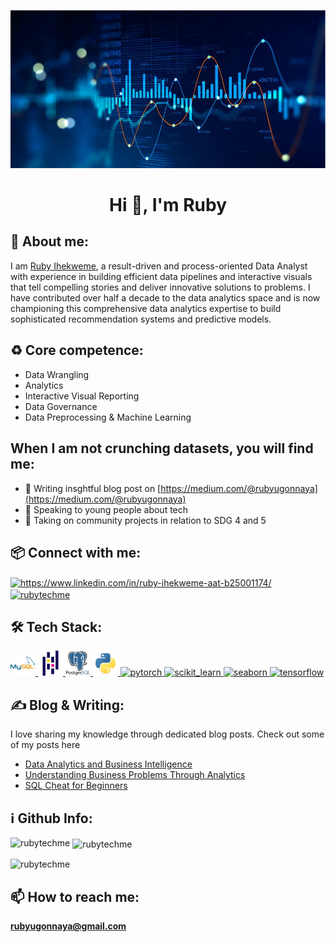 ![](hi.jpg)

<h1 align="center">Hi 👋, I'm Ruby</h1>

## 🚀 About me:

I am [Ruby Ihekweme](https://www.linkedin.com/in/ruby-ihekweme-aat-b25001174/), a result-driven and process-oriented Data Analyst with experience in building efficient data pipelines and interactive visuals that tell compelling stories and deliver innovative solutions to problems. I have contributed over half a decade to the data analytics space and is now championing this comprehensive data analytics expertise to build sophisticated recommendation systems and predictive models.

## :recycle: Core competence:

- Data Wrangling
- Analytics
- Interactive Visual Reporting
- Data Governance
- Data Preprocessing & Machine Learning

## When I am not crunching datasets, you will find me:
- 📝 Writing insghtful blog post on [https://medium.com/@rubyugonnaya](https://medium.com/@rubyugonnaya)
- 💬 Speaking to young people about tech
- 👯 Taking on community projects in relation to SDG 4 and 5
  

## :package: Connect with me:
<p align="left">
<a href="https://linkedin.com/in/https://www.linkedin.com/in/ruby-ihekweme-aat-b25001174/" target="blank"><img align="center" src="https://raw.githubusercontent.com/rahuldkjain/github-profile-readme-generator/master/src/images/icons/Social/linked-in-alt.svg" alt="https://www.linkedin.com/in/ruby-ihekweme-aat-b25001174/" height="30" width="40" /></a>
<a href="https://instagram.com/rubytechme" target="blank"><img align="center" src="https://raw.githubusercontent.com/rahuldkjain/github-profile-readme-generator/master/src/images/icons/Social/instagram.svg" alt="rubytechme" height="30" width="40" /></a>
</p>

## 🛠️ Tech Stack:

<p align="left"> <a href="https://www.mysql.com/" target="_blank" rel="noreferrer"> <img src="https://raw.githubusercontent.com/devicons/devicon/master/icons/mysql/mysql-original-wordmark.svg" alt="mysql" width="40" height="40"/> </a> <a href="https://pandas.pydata.org/" target="_blank" rel="noreferrer"> <img src="https://raw.githubusercontent.com/devicons/devicon/2ae2a900d2f041da66e950e4d48052658d850630/icons/pandas/pandas-original.svg" alt="pandas" width="40" height="40"/> </a> <a href="https://www.postgresql.org" target="_blank" rel="noreferrer"> <img src="https://raw.githubusercontent.com/devicons/devicon/master/icons/postgresql/postgresql-original-wordmark.svg" alt="postgresql" width="40" height="40"/> </a> <a href="https://www.python.org" target="_blank" rel="noreferrer"> <img src="https://raw.githubusercontent.com/devicons/devicon/master/icons/python/python-original.svg" alt="python" width="40" height="40"/> </a> <a href="https://pytorch.org/" target="_blank" rel="noreferrer"> <img src="https://www.vectorlogo.zone/logos/pytorch/pytorch-icon.svg" alt="pytorch" width="40" height="40"/> </a> <a href="https://scikit-learn.org/" target="_blank" rel="noreferrer"> <img src="https://upload.wikimedia.org/wikipedia/commons/0/05/Scikit_learn_logo_small.svg" alt="scikit_learn" width="40" height="40"/> </a> <a href="https://seaborn.pydata.org/" target="_blank" rel="noreferrer"> <img src="https://seaborn.pydata.org/_images/logo-mark-lightbg.svg" alt="seaborn" width="40" height="40"/> </a> <a href="https://www.tensorflow.org" target="_blank" rel="noreferrer"> <img src="https://www.vectorlogo.zone/logos/tensorflow/tensorflow-icon.svg" alt="tensorflow" width="40" height="40"/> </a> </p>

## ✍️ Blog & Writing:

I love sharing my knowledge through dedicated blog posts. Check out some of my posts here
- [Data Analytics and Business Intelligence](https://medium.com/@rubyugonnaya/data-analytics-business-intelligence-tool-3d77f920aa7)
- [Understanding Business Problems Through Analytics](https://medium.com/@rubyugonnaya/an-understanding-of-business-problems-through-analytics-209ff9062ab6)
- [SQL Cheat for Beginners](https://medium.com/@rubyugonnaya/sql-cheat-for-beginners-who-think-sql-is-hard-yikes-e08532f3bcd0)


## ℹ️  Github Info:

<p><img align="left" src="https://github-readme-stats.vercel.app/api/top-langs?username=rubytechme&show_icons=true&locale=en&layout=compact" alt="rubytechme" /></p>

<p>&nbsp;<img align="center" src="https://github-readme-stats.vercel.app/api?username=rubytechme&show_icons=true&locale=en" alt="rubytechme" /></p>

<p><img align="center" src="https://github-readme-streak-stats.herokuapp.com/?user=rubytechme&" alt="rubytechme" /></p>


## 📫 How to reach me:

**rubyugonnaya@gmail.com**

